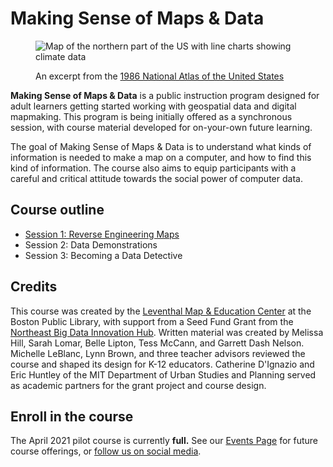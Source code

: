 # Making Sense of Maps & Data

<figure>

![Map of the northern part of the US with line charts showing climate data](https://iiif.digitalcommonwealth.org/iiif/2/commonwealth:q524n402g/2737,2260,3780,1434/,1200/0/default.jpg)

<figcaption>

An excerpt from the [1986 National Atlas of the United States](https://collections.leventhalmap.org/search/commonwealth:q524n4016)

</figcaption>
</figure>

**Making Sense of Maps & Data** is a public instruction program designed for adult learners getting started working with geospatial data and digital mapmaking. This program is being initially offered as a synchronous session, with course material developed for on-your-own future learning.

The goal of Making Sense of Maps & Data is to understand what kinds of information is needed to make a map on a computer, and how to find this kind of information. The course also aims to equip participants with a careful and critical attitude towards the social power of computer data.

## Course outline

* [Session 1: Reverse Engineering Maps](./session-1)
* Session 2: Data Demonstrations
* Session 3: Becoming a Data Detective

## Credits

This course was created by the [Leventhal Map & Education Center](https://leventhalmap.org) at the Boston Public Library, with support from a Seed Fund Grant from the [Northeast Big Data Innovation Hub](https://nebigdatahub.org). Written material was created by Melissa Hill, Sarah Lomar, Belle Lipton, Tess McCann, and Garrett Dash Nelson. Michelle LeBlanc, Lynn Brown, and three teacher advisors reviewed the course and shaped its design for K-12 educators. Catherine D'Ignazio and Eric Huntley of the MIT Department of Urban Studies and Planning served as academic partners for the grant project and course design.

## Enroll in the course

The April 2021 pilot course is currently **full.** See our [Events Page](https://www.leventhalmap.org/event/) for future course offerings, or [follow us on social media](https://www.leventhalmap.org/about/contact-connect/).